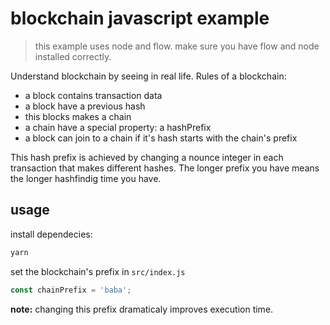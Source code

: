 # blockchain javascript example

> this example uses node and flow. make sure you have flow and node installed correctly.

Understand blockchain by seeing in real life. Rules of a blockchain:

- a block contains transaction data
- a block have a previous hash
- this blocks makes a chain
- a chain have a special property: a hashPrefix
- a block can join to a chain if it's hash starts with the chain's prefix

This hash prefix is achieved by changing a nounce integer in each transaction that makes different hashes.
The longer prefix you have means the longer hashfindig time you have.

## usage

install dependecies:
```bash
yarn
```

set the blockchain's prefix in `src/index.js`
```javascript
const chainPrefix = 'baba';
```
**note:** changing this prefix dramaticaly improves execution time.
